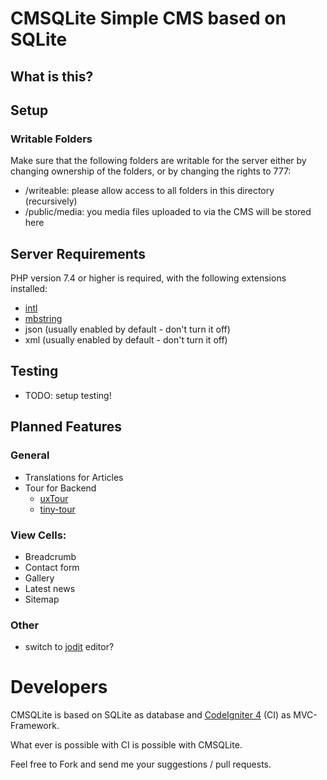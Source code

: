 # CMSQLite Simple CMS based on SQLite

## What is this?

## Setup
### Writable Folders
Make sure that the following folders are writable for the server either by 
changing ownership of the folders, or by changing the rights to 777:
- /writeable: please allow access to all folders in this directory (recursively)
- /public/media: you media files uploaded to via the CMS will be stored here

## Server Requirements

PHP version 7.4 or higher is required, with the following extensions installed: 

- [intl](http://php.net/manual/en/intl.requirements.php)
- [mbstring](http://php.net/manual/en/mbstring.installation.php)
- json (usually enabled by default - don't turn it off)
- xml (usually enabled by default - don't turn it off)

## Testing
- TODO: setup testing!

## Planned Features

### General
- Translations for Articles
- Tour for Backend
  - [uxTour](https://github.com/lyngbach/uxTour)
  - [tiny-tour](https://github.com/callahanrts/tiny-tour)

### View Cells:
- Breadcrumb
- Contact form
- Gallery
- Latest news
- Sitemap

### Other
- switch to [jodit](https://xdsoft.net/jodit/) editor?

# Developers
CMSQLite is based on SQLite as database and [CodeIgniter 4](https://codeigniter.com/) (CI) as MVC-Framework.

What ever is possible with CI is possible with CMSQLite.

Feel free to Fork and send me your suggestions / pull requests.